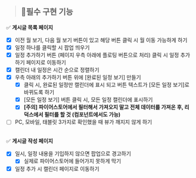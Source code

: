 
>## 📌필수 구현 기능<br>

✅ **게시글 목록 페이지**
+ [x] 이전 월 보기, 다음 월 보기 버튼이 있고 해당 버튼 클릭 시 월 이동 가능하게 하기
+ [x] 일정 하나를 클릭할 시 팝업 띄우기
+ [x] 일정 추가하기 버튼 (페이지 우측 아래에 플로팅 버튼으로 처리) 클릭 시 일정 추가하기 페이지로 이동하기
+ [x] 캘린더 내 일정은 시간 순으로 정렬하기
+ [x] 우측 아래의 추가하기 버튼 위에 [완료된 일정 보기] 만들기
  + [x] 클릭 시, 완료된 일정만 캘린더에 표시 되고 버튼 텍스트가 [모든 일정 보기]로 바뀌도록 하기
  + [x] [모든 일정 보기] 버튼 클릭 시, 모든 일정 캘린더에 표시하기
  + [x] **[주의] 파이어스토어에서 필터해서 가져오지 말고 전체 데이터를 가져온 후, 리덕스에서 필터를 할 것 (컴포넌트에서도 가능)**
 + [ ] PC, 모바일, 태블릿 3가지로 확인했을 때 뷰가 깨지지 않게 하기
<br><br>

✅ **게시글 작성 페이지**
+ [x] 일시, 일정 내용을 기입하지 않으면 팝업으로 경고하기
  + [x] 실제로 파이어스토어에 들어가지 못하게 막기
+ [x] 일정 추가 시 캘린더 페이지로 이동하기
